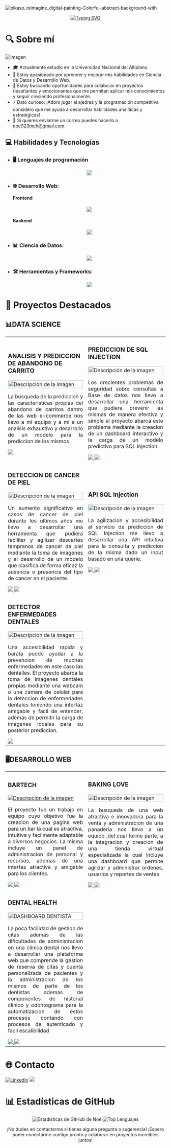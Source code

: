 ![pikaso_reimagine_digital-painting-Colorful-abstract-background-with](https://github.com/newneo4/newneo4/assets/105571999/0cfad50f-140d-45e3-a334-c6eee75153d0)

<div align="center">
  <a href="https://git.io/typing-svg">
    <img src="https://readme-typing-svg.herokuapp.com?font=Fira+Code&pause=1000&color=FFFFFF&random=false&width=435&lines=Hola+que+tal+!!+Mi+nombre+es+No%C3%A9" alt="Typing SVG">
  </a>
</div>

# 🔍 Sobre mí
<p align="left"> <img src="" alt="imagen" /> </p>


- 🎓 Actualmente estudio en la Universidad Nacional del Altiplano.</li>
- 🌱 Estoy apasionado por aprender y mejorar mis habilidades en Ciencia de Datos y Desarrollo Web.</li>
- 💼 Estoy buscando oportunidades para colaborar en proyectos desafiantes y emocionantes que me permitan aplicar mis conocimientos y seguir creciendo profesionalmente.</li>
- ⚡ Dato curioso: ¡Adoro jugar al ajedrez y la programación competitiva considero que me ayuda a desarrollar habilidades analíticas y estratégicas!</li>
- 📧 Si quieres enviarme un correo puedes hacerlo a <a href="mailto:noel123mch@gmail.com">noel123mch@gmail.com</a>.</li>

<h2>💻 Habilidades y Tecnologías</h2>
<ul>
  <li><h3>🖥️ Lenguajes de programación</h3></li>
  <p align="center">
    <a href="https://skillicons.dev">
      <img src="https://skillicons.dev/icons?i=cpp,js,py,r,java,c" />
    </a>
  </p>
  <li><h3>🌐 Desarrollo Web:</h3></li>
  <h4>Frontend</h4>
  <p align="center">
    <a href="https://skillicons.dev">
      <img src="https://skillicons.dev/icons?i=react,html,css,tailwind,vite,bootstrap,figma,astro" />
    </a>
  </p>
  <h4>Backend</h4>
  <p align="center">
    <a href="https://skillicons.dev">
      <img src="https://skillicons.dev/icons?i=nodejs,spring,express,mongodb,postgres,mysql,nextjs,flask" />
    </a>
  </p>
  <li><h3>📊 Ciencia de Datos:</h3></li>
  <p align="center">
    <a href="https://skillicons.dev">
      <img src="https://skillicons.dev/icons?i=sklearn,selenium,tensorflow,opencv,pytorch" />
    </a>
  </p>
  <li><h3>🛠️ Herramientas y Frameworks:</h3></li>
  <p align="center">
    <a href="https://skillicons.dev">
      <img src="https://skillicons.dev/icons?i=github,git,linux,docker,ps" />
    </a>
  </p>
</ul>

# 🥇 Proyectos Destacados 

## 📊DATA SCIENCE
<table>
<tr>
<td width="50%">
<h3>ANALISIS Y PREDICCION DE ABANDONO DE CARRITO</h3>
<div>
<a href="https://github.com/newneo4/c18-60-m-data-bi" target="_blank"><img src="https://github.com/newneo4/newneo4/assets/105571999/ba697da8-7312-4856-939b-c3ea41c9e61f" width="100%" alt="Descripción de la imagen"></a>
<p align="justify">La busqueda de la prediccion y las caracteristicas propias del abandono de carritos dentro de las web e-commerce nos llevo a mi equipo y a mi a un analisis exhaustivo y desarrollo de un modelo para la prediccion de los mismos</p>
<a href="https://github.com/newneo4/c18-60-m-data-bi" target="_blank">
<img src="https://img.shields.io/badge/CÓDIGO-54A5DA?style=for-the-badge&logo=github&logoColor=white">
</a>
</div>                                                            
</td>
<td width="50%">
<h3>PREDICCION DE SQL INJECTION</h3>
<div>                                       
<a href="https://github.com/newneo4/Dashboard-SQL-Injection" target="_blank"><img src="https://github.com/newneo4/newneo4/assets/105571999/43510119-0502-4ea0-821c-37f54dc0c117" width="100%" alt="Descripción de la imagen"></a>
<p align="justify">Los crecientes problemas de seguridad sobre consultas a Base de datos nos llevo a desarrollar una herramienta que pudiera prevenir las mismas de manera efectiva y simple el proyecto abarca este problema mediante la creacion de un dashboard interactivo y la carga de un modelo predictivo para SQL Injection.</p>
</div>                                                             
<a href="https://github.com/newneo4/Dashboard-SQL-Injection" target="_blank">
<img src="https://img.shields.io/badge/C%C3%93DIGO-7FBC7F?style=for-the-badge&logo=github&logoColor=white">
</a>
  <a href="https://dashboard-sql-injection.streamlit.app/" target="_blank" rel="noopener noreferrer">
              <img  src="https://img.shields.io/badge/VER_DEMO-3378FF?style=for-the-badge&logo=vercel&logoColor=%23343B4E"/>
           </a>
</td>
</tr>
<tr>
<td width="50%">
<h3>DETECCION DE CANCER DE PIEL</h3>
<div>
<a href="https://github.com/newneo4/skin_cancer" target="_blank"><img src="https://github.com/newneo4/newneo4/assets/105571999/d8f1ecb8-b120-472f-8016-497831e89747" width="100%" alt="Descripción de la imagen"></a>
<p align="justify">Un aumento significativo en casos de cancer de piel durante los ultimos años me llevo a desarrollar una herramienta que pudiera facilitar y agilizar descartes tempranos de cancer de piel mediante la toma de imagenes y el desarrollo de un modelo que clasifica de forma eficaz la ausencia o presencia del tipo de cancer en el paciente.</p>
<a href="https://github.com/newneo4/skin_cancer" target="_blank">
<img src="https://img.shields.io/badge/CÓDIGO-FC911C?style=for-the-badge&logo=github&logoColor=white">
</a>
  <a href="https://skincancer-ebtmaenvnhqqg6inxpr6fh.streamlit.app/" target="_blank" rel="noopener noreferrer">
              <img  src="https://img.shields.io/badge/VER_DEMO-3378FF?style=for-the-badge&logo=vercel&logoColor=%23343B4E"/>
           </a>
</div>                                                            
</td>
<td width="50%">
<h3>API SQL Injection</h3>
<div>                                       
<a href="https://github.com/newneo4/Servicio-Detector-SQL-Injection" target="_blank"><img src="https://github.com/newneo4/newneo4/assets/105571999/81d38151-a259-408d-ad83-355d77c5355b" width="100%" alt="Descripción de la imagen"></a>
<p align="justify">La agilizacion y accesibilidad al servicio de prediccion de SQL Injection me llevo a desarrollar una API intuitiva para la consulta y prediccion de la misma dado un input basado en una querie.</p>
</div>                                                             
<a href="https://github.com/newneo4/Servicio-Detector-SQL-Injection" target="_blank">
<img src="https://img.shields.io/badge/C%C3%93DIGO-1A3467?style=for-the-badge&logo=github&logoColor=white">
</a>
  <a href="https://servicio-detector-sql-injection.onrender.com/api/docs/" target="_blank" rel="noopener noreferrer">
              <img  src="https://img.shields.io/badge/VER_API-3378FF?style=for-the-badge&logo=swagger&logoColor=%23343B4E"/>
          </a>
</td>
</tr>
<td width="50%">
<h3>DETECTOR ENFERMEDADES DENTALES</h3>
<div>                                       
<a href="https://github.com/newneo4/DentIA" target="_blank"><img src="https://github.com/newneo4/newneo4/assets/105571999/58f9599d-db4b-4c59-91a1-f3c7a6a1a0fd" width="100%" alt="Descripción de la imagen"></a>
<p align="justify">Una accesibilidad rapida y barata puede ayudar a la prevencion de muchas enfermedades en este caso las dentalles. El proyecto abarca la toma de imagenes dentales propias mediante una webcam o una camara de celular para la deteccion de enfermedades dentales teniendo una interfaz amigable y facil de entender, ademas de permitir la carga de imagenes locales para su posterior prediccion.</p>
</div>                                                             
<a href="https://github.com/newneo4/DentIA" target="_blank">
<img src="https://img.shields.io/badge/C%C3%93DIGO-1A3467?style=for-the-badge&logo=github&logoColor=white">
</a>
</td>
</tr>
</table>

## 🖥️DESARROLLO WEB
<table>
<tr>
<td width="50%">
<h3>BARTECH</h3>
<div>
<a href="https://github.com/newneo4/Bartech" target="_blank"><img src="https://github.com/newneo4/newneo4/assets/105571999/e4c6889e-78c4-4251-87cb-fa43b1eb890e" alt="Descripción de la imagen"></a>
<p align="justify">El proyecto fue un trabajo en equipo cuyo objetivo fue la creacion de una pagina web para un bar la cual es atractiva, intuitiva y facilmente adaptable a diversos negocios. La misma incluye un panel de administracion de personal y recursos, ademas de una interfaz atractiva y amigable para los clientes.</p>
<a href="https://github.com/newneo4/Bartech" target="_blank">
<img src="https://img.shields.io/badge/CÓDIGO-54A5DA?style=for-the-badge&logo=github&logoColor=white">
</a>
    <a href="https://c17-17-n-node-react.vercel.app/" target="_blank" rel="noopener noreferrer">
    <img  src="https://img.shields.io/badge/VER_DEMO-3378FF?style=for-the-badge&logo=vercel&logoColor=%23343B4E"/>
</a>
</div>                                                            
</td>
<td width="50%">
<h3>BAKING LOVE</h3>
<div>                                       
<a href="https://github.com/newneo4/Baking-Love" target="_blank"><img src="https://github.com/newneo4/newneo4/assets/105571999/35587fb4-aa27-41f2-a990-758f6b2f5ffb" width="100%" alt="Descripción de la imagen"></a>
<p align="justify">La busqueda de una web atractiva e innovadora para la venta y administracion de una panaderia nos llevo a un equipo ,del cual forme parte, a la integracion y creacion de una tienda virtual especializada la cual incluye una dashboard que permite agilizar y administrar ordenes, usuarios y reportes de ventas</p>
</div>                                                             
<a href="https://github.com/newneo4/Baking-Love" target="_blank">
<img src="https://img.shields.io/badge/C%C3%93DIGO-7FBC7F?style=for-the-badge&logo=github&logoColor=white">
</a>
  <a href="https://baking-love.vercel.app/" target="_blank" rel="noopener noreferrer">
    <img  src="https://img.shields.io/badge/VER_DEMO-3378FF?style=for-the-badge&logo=vercel&logoColor=%23343B4E"/>
</a>
</td>
</tr>
  <tr>
<td width="50%">
<h3>DENTAL HEALTH</h3>
<div>
<a href="https://github.com/newneo4/c18-60-m-data-bi" target="_blank"><img src="https://github.com/newneo4/newneo4/assets/105571999/99657943-399b-46a9-b8b7-0f11b115216b" width="100%" alt="DASHBOARD DENTISTA"></a>
<p align="justify">La poca facilidad de gestion de citas ademas de las dificultades de administracion en una clinica dental nos llevo a desarrollar una plataforma web que comprende la gestion de reserva de citas y cuenta personalizada de pacientes y la administracion de los mismos de parte de los dentistas ademas de componentes de historial clinico y odontograma para la automatizacion de estos procesos contando con procesos de autenticado y facil escalibilidad</p>
<a href="https://github.com/newneo4/c18-60-m-data-bi" target="_blank">
<img src="https://img.shields.io/badge/CÓDIGO-54A5DA?style=for-the-badge&logo=github&logoColor=white">
</a>
<a href="https://odontologica.pages.dev" target="_blank" rel="noopener noreferrer">
    <img  src="https://img.shields.io/badge/VER_DEMO-3378FF?style=for-the-badge&logo=vercel&logoColor=%23343B4E"/>
</a>
</div>                                                            
</td>
</tr>
</table>

# 🌐 Contacto
[![LinkedIn](https://img.shields.io/badge/LinkedIn-%230077B5.svg?logo=linkedin&logoColor=white)](https://www.linkedin.com/in/noe-u-machaca/)
 <a href="mailto:noel123mch@gmail.com">
    <img src="https://img.shields.io/badge/%20Correo%20Electrónico-%231DA1F2.svg?logo=gmail&logoColor=white">
  </a>

# 📊 Estadísticas de GitHub
<div align="center">
  <picture>
    <source
      srcset="https://github-readme-stats.vercel.app/api?username=newneo4&show_icons=true&theme=dark"
      media="(prefers-color-scheme: dark)"
    />
    <source
      srcset="https://github-readme-stats.vercel.app/api?username=newneo4&show_icons=true"
      media="(prefers-color-scheme: light), (prefers-color-scheme: no-preference)"
    />
    <img src="https://github-readme-stats.vercel.app/api?username=newneo4&show_icons=true" alt="Estadísticas de GitHub de Noé" />
  </picture>
  <picture>
    <source
      srcset="https://github-readme-stats.vercel.app/api/top-langs/?username=newneo4&layout=compact&theme=dark"
      media="(prefers-color-scheme: dark)"
    />
    <source
      srcset="https://github-readme-stats.vercel.app/api/top-langs/?username=newneo4&layout=compact"
      media="(prefers-color-scheme: light), (prefers-color-scheme: no-preference)"
    />
    <img src="https://github-readme-stats.vercel.app/api/top-langs/?username=newneo4&layout=compact" alt="Top Lenguajes" />
  </picture>
</div>

<p align="center">
  ¡No dudes en contactarme si tienes alguna pregunta o sugerencia! ¡Espero poder conectarme contigo pronto y colaborar en proyectos increíbles juntos!
</p>

